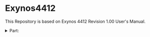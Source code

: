 # Exynos4412
This Repository is based on Exynos 4412 Revision 1.00 User's Manual.
<details>
<summary>Part:</summary>
<br>
1.  CHIPID (100%)
2.  GPIO (100%)
3.  CLOCK Management (100% / 2021.03.28)
4.  Power Management (100% / 2021.06.28)
5.  Interrupt Controller (100% / 2021.06.28)
6.  Interrupt Combiner (100% / 2021.06.29)
7.  Direct Memory Access Controller(DMAC) (100% / 2021.06.29)
8.  System Register (100% / 2021.06.29)
9.  Trustzone Protection Controller(TZPC)
10. Trustzone Address Access Controller(TZASC)
11. System Memory Management
12. Dynamic Memory Controller
13. SROM Controller
14. NAND Flash Controller
15. Secure Digital / MultiMediaCard MMC Controller
16. Mobile Storage Host
17. Pulse Width Modulation Timer
18. Multi Core Timer(MCT)
19. Watchdog Timer
20. Real Time Clock(RTC)
21. Universal Asynchronous Receiver and Transmitter(UART)
22. Inter-integrated Circuit
23. Serial Peripheral Interface(SPI)
24. USB 2.0 Host Controller
25. USB 2.0 Device
26. Transport Stream Interface
27. Audio Subsystem
28. IIC Multi Audio Interface
29. IIS-BUS Interface(I2S)
30. AC97 Controller
31. PCM Audio Interface
32. SPDIF Transmitter
33. CHIP TO CHIP(C2C)
34. High-Speed Synchronous Serial Interface(HSI)
35. Display Controller
36. Camera Interface And Scaler
37. FIMC_Lite(Camera Interface)
38. MIPI-DSI Master
39. MIPI-SCI SLAVE(MIPI-CSI)
40. 2D Graphic Accelerator
41. 3D Graphic Accelerator(G3C)
42. Image Rotator
43. JPEG Codec
44. Multi Format Codec(MFC)
45. Video Processor
46. Mixer
47. High-Definition Multimedia Interface
48. Security Sub System(SSS)
49. Keypad Controller
50. ADC
51. Thermal Management
</details>

